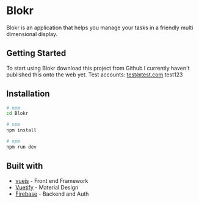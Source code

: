 # Blokr

Blokr is an application that helps you manage your tasks in a friendly multi dimensional display.

## Getting Started

To start using Blokr download this project from Github I currently haven't published this onto the web yet.
Test accounts:
  test@test.com
  test123

## Installation

``` bash
# npm
cd Blokr
```

``` bash
# npm
npm install
```

``` bash
# npm
npm run dev
```

## Built with

* [vuejs](https://vuejs.org/) - Front end Framework
* [Vuetify](https://vuetifyjs.com/en/) - Material Design
* [Firebase](https://firebase.google.com/) - Backend and Auth